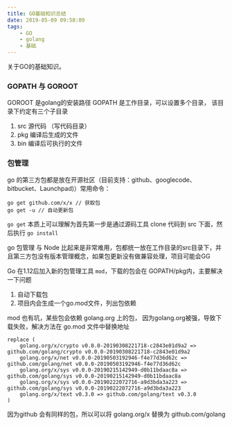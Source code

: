 ```yaml
---
title: GO基础知识总结
date: 2019-05-09 09:58:09
tags: 
    - GO
    - golang
    - 基础
---
```


关于GO的基础知识。

### GOPATH 与 GOROOT
GOROOT 是golang的安装路径
GOPATH 是工作目录，可以设置多个目录，
该目录下约定有三个子目录
1. src 源代码 （写代码目录）
2. pkg 编译后生成的文件
3. bin 编译后可执行的文件


### 包管理
go 的第三方包都是放在开源社区（目前支持：github、googlecode、bitbucket、Launchpad)）常用命令：
```
go get github.com/x/x // 获取包
go get -u // 自动更新包
```

`go get` 本质上可以理解为首先第一步是通过源码工具 clone 代码到 src 下面，然后执行 `go install`

go 包管理 与 Node 比起来是非常难用，包都统一放在工作目录的src目录下，并且第三方包没有版本管理概念，如果包更新没有做兼容处理，项目可能会GG

Go 在1.12后加入新的包管理工具 `mod`，下载的包会在 GOPATH/pkg内，主要解决一下问题
1. 自动下载包
3. 项目内会生成一个go.mod文件，列出包依赖

mod 也有坑，某些包会依赖 golang.org 上的包， 因为golang.org被强，导致下载失败，解决方法在 go.mod 文件中替换地址
```
replace (
	golang.org/x/crypto v0.0.0-20190308221718-c2843e01d9a2 => github.com/golang/crypto v0.0.0-20190308221718-c2843e01d9a2
	golang.org/x/net v0.0.0-20190503192946-f4e77d36d62c => github.com/golang/net v0.0.0-20190503192946-f4e77d36d62c
	golang.org/x/sys v0.0.0-20190215142949-d0b11bdaac8a => github.com/golang/sys v0.0.0-20190215142949-d0b11bdaac8a
	golang.org/x/sys v0.0.0-20190222072716-a9d3bda3a223 => github.com/golang/sys v0.0.0-20190222072716-a9d3bda3a223
	golang.org/x/text v0.3.0 => github.com/golang/text v0.3.0
)
```
因为github 会有同样的包，所以可以将 golang.org/x 替换为 github.com/golang